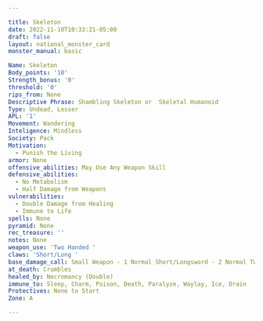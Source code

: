 ```yaml
---

title: Skeleton
date: 2022-11-10T10:33:21-05:00
draft: false
layout: national_monster_card
monster_manual: basic

Name: Skeleton
Body_points: '10'
Strength_bonus: '0'
threshold: '0'
rips_from: None
Descriptive Phrase: Shambling Skeleton or  Skeletal Humanoid
Type: Undead, Lesser
APL: '1'
Movement: Wandering
Inteligence: Mindless
Society: Pack
Motivation: 
  - Punish the Living
armor: None
offensive_abilities: May Use Any Weapon Skill
defensive_abilities: 
  - No Metabolism 
  - Half Damage from Weapons
vulnerabilities: 
  - Double Damage from Healing 
  - Immune to Life
spells: None
pyramid: None
rec_treasure: ''
notes: None
weapon_use: 'Two Handed '
claws: 'Short/Long '
base_damage_call: Small Weapon - 1 Normal Short/Longsword - 2 Normal Two handed - 3 Normal
at_death: Crumbles
healed_by: Necromancy (Double)
immune_to: Sleep, Charm, Poison, Death, Paralyze, Waylay, Ice, Drain
Protectives: None to Start
Zone: A

---
```

